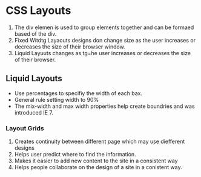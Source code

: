 # CSS Layouts
1. The div elemen is used to group elements together and can be formaed based of the div.
1. Fixed Witdtg Layaouts designs don change size as the user increases or decreases the size of their browser window.
1. Liquid Layuuts changes as tg=he user increases or decreases the size of their browser.

## Liquid Layouts
- Use percentages to specifiy the width of each bax.
- General rule setting width to 90%
- The mix-width and max width properties help create boundries and was introduced IE 7.
### Layout Grids
1. Creates continuity between different page which may use diefferent designs
1. Helps user predict where to find the information.
1. Makes it easier to add new content to the site in a consistent way
1. Helps people collaborate on the design of a site in a conistent way.
